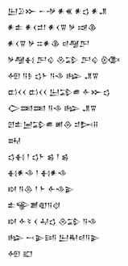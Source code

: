 <div class='block'>
<div class='line'>𒌨𒊒𒁍 𒀸𒋩 𒀭𒌍 𒀭𒌓 𒀭𒂗</div>
<div class='line'>𒀭𒉺 𒀭𒌋𒄥 𒀭𒌋𒐊 𒃻 𒀏𒆠</div>
<div class='line'>𒀭𒌋𒐊 𒃻 𒇹𒀭𒆠 𒁀𒆷𒂅</div>
<div class='line'>𒃻𒆷𒈬 𒂅𒌒 𒊮𒁉 𒂅𒌒 𒍜</div>
<div class='line'>𒅇 𒀀𒊩 𒌓𒈨 𒀀𒈾 𒈗 𒂗𒐊</div>
<div class='line'>𒆗𒌋𒌋 𒆗𒌋𒌋 𒌨𒁉𒌑 𒅆𒁍𒌓</div>
<div class='line'>𒀖𒌅𒌅 𒀀𒈾 𒈗 𒂗𒐊</div>
<div class='line'>𒇻𒉺𒅁𒁉𒌑 𒅖𒁲 𒄑𒄖𒍝</div>
<div class='line'>𒊻</div>
<div class='line'>𒌓𒈬 𒁹 𒌓𒈨 𒌗 𒁹 𒌗</div>
<div class='line'>𒈬𒀭𒈾 𒁹 𒈬𒀭𒈾</div>
<div class='line'>𒊭 𒀀𒁲 𒁹 𒈨 𒅆𒈾𒉌</div>
<div class='line'>𒉺𒊍𒋢𒊏𒀀𒋼</div>
<div class='line'>𒊭 𒅆𒂟 𒌋 𒄷𒌓 𒊮𒁉 𒀀𒈾</div>
<div class='line'>𒈗 𒁁𒉌𒅀 𒌨𒊑𒁀𒀀𒉌</div>
<div class='line'>𒅇 𒊬</div>
</div>